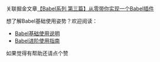 关联掘金文章[【Babel系列 第三篇】从零带你实现一个Babel插件](https://juejin.cn/post/6918555538628280333)


想了解Babel基础使用姿势？欢迎阅读：

- [Babel基础使用说明](https://juejin.cn/post/6897625213651910669)
- [Babel进阶使用指南](https://juejin.cn/post/6902665277104717838)

如果觉得有帮助还请点个赞
